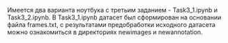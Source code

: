 Имеется два варианта ноутбука с третьим заданием - Task3_1.ipynb и Task3_2.ipynb. В Task3_1.ipynb датасет был сформирован на основании файла frames.txt, с результатами предобработки исходного датасета можно ознакомиться в директориях newimages и newannotation.
